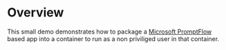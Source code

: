 # Overview

This small demo demonstrates how to package a [Microsoft PromptFlow](https://github.com/microsoft/promptflow) based app into a container to run as a non priviliged user in that container.
